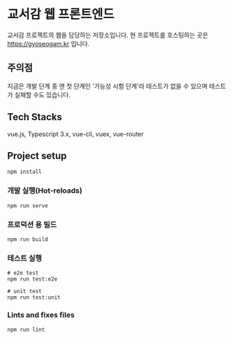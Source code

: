 # 교서감 웹 프론트엔드

교서감 프로젝트의 웹을 담당하는 저장소입니다. 현 프로젝트를 호스팅하는 곳은 https://gyoseogam.kr 입니다.

## 주의점

지금은 개발 단계 중 맨 첫 단계인 '가능성 시험 단계'라 테스트가 없을 수 있으며 테스트가 실패할 수도 있습니다.

## Tech Stacks

vue.js, Typescript 3.x, vue-cli, vuex, vue-router

## Project setup
```
npm install
```

### 개발 실행(Hot-reloads)
```
npm run serve
```

### 프로덕션 용 빌드
```
npm run build
```

### 테스트 실행
```
# e2e test
npm run test:e2e

# unit test
npm run test:unit
```

### Lints and fixes files
```
npm run lint
```